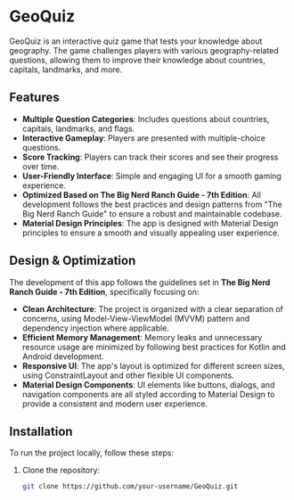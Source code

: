 # GeoQuiz

GeoQuiz is an interactive quiz game that tests your knowledge about geography. The game challenges players with various geography-related questions, allowing them to improve their knowledge about countries, capitals, landmarks, and more.

## Features

- **Multiple Question Categories**: Includes questions about countries, capitals, landmarks, and flags.
- **Interactive Gameplay**: Players are presented with multiple-choice questions.
- **Score Tracking**: Players can track their scores and see their progress over time.
- **User-Friendly Interface**: Simple and engaging UI for a smooth gaming experience.
- **Optimized Based on The Big Nerd Ranch Guide - 7th Edition**: All development follows the best practices and design patterns from "The Big Nerd Ranch Guide" to ensure a robust and maintainable codebase.
- **Material Design Principles**: The app is designed with Material Design principles to ensure a smooth and visually appealing user experience.

## Design & Optimization

The development of this app follows the guidelines set in **The Big Nerd Ranch Guide - 7th Edition**, specifically focusing on:

- **Clean Architecture**: The project is organized with a clear separation of concerns, using Model-View-ViewModel (MVVM) pattern and dependency injection where applicable.
- **Efficient Memory Management**: Memory leaks and unnecessary resource usage are minimized by following best practices for Kotlin and Android development.
- **Responsive UI**: The app's layout is optimized for different screen sizes, using ConstraintLayout and other flexible UI components.
- **Material Design Components**: UI elements like buttons, dialogs, and navigation components are all styled according to Material Design to provide a consistent and modern user experience.

## Installation

To run the project locally, follow these steps:

1. Clone the repository:
   ```bash
   git clone https://github.com/your-username/GeoQuiz.git
